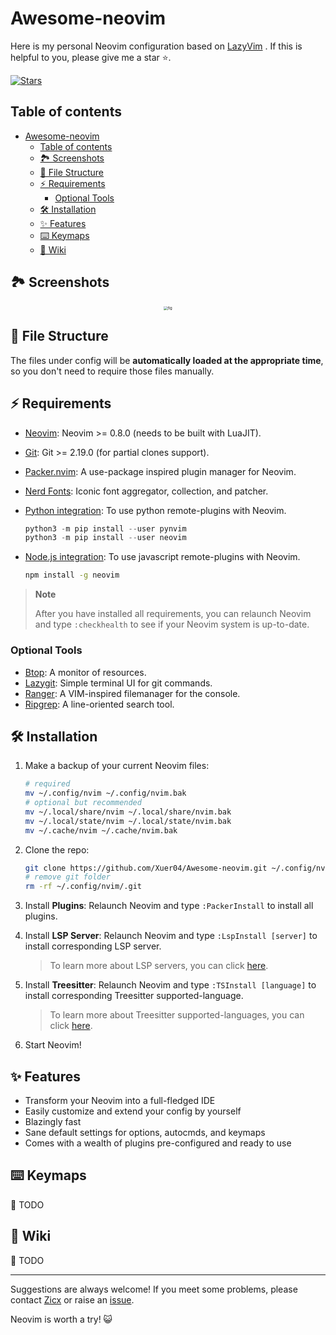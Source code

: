 # Awesome-neovim

Here is my personal Neovim configuration based on [LazyVim](https://github.com/LazyVim/LazyVim) . If this is helpful to you, please give me a star ⭐.

[![Stars](https://img.shields.io/github/stars/Xuer04/Awesome-neovim.svg?label=Stars&style=social)](https://github.com/Xuer04/Awesome-neovim)

## Table of contents
<!--toc:start-->
- [Awesome-neovim](#awesome-neovim)
  - [Table of contents](#table-of-contents)
  - [🏞️ Screenshots](#🏞️-screenshots)
  - [📂 File Structure](#📂-file-structure)
  - [⚡️ Requirements](#⚡️-requirements)
    - [Optional Tools](#optional-tools)
  - [🛠️ Installation](#🛠️-installation)
  - [✨ Features](#✨-features)
  - [⌨️  Keymaps](#⌨️-keymaps)
  - [📖 Wiki](#📖-wiki)
<!--toc:end-->

## 🏞️ Screenshots

<div align=center><img src="./images/screenshot.png" style="zoom:40%" alt="fig"></div>

## 📂 File Structure

The files under config will be **automatically loaded at the appropriate time**, so you don't need to require those files manually.

## ⚡️ Requirements

- [Neovim](https://github.com/neovim/neovim/releases): Neovim >= 0.8.0 (needs to be built with LuaJIT).
- [Git](https://git-scm.com/): Git >= 2.19.0 (for partial clones support).
- [Packer.nvim](https://github.com/wbthomason/packer.nvim): A use-package inspired plugin manager for Neovim.
- [Nerd Fonts](https://www.nerdfonts.com/font-downloads): Iconic font aggregator, collection, and patcher.
- [Python integration](https://neovim.io/doc/user/provider.html#provider-nodejs): To use python remote-plugins with Neovim.

    ```python
    python3 -m pip install --user pynvim
    python3 -m pip install --user neovim
    ```

- [Node.js integration](https://neovim.io/doc/user/provider.html#provider-python): To use javascript remote-plugins with Neovim.

    ```sh
    npm install -g neovim
    ```

> **Note**
>
> After you have installed all requirements, you can relaunch Neovim and type `:checkhealth` to see if your Neovim system is up-to-date.

### Optional Tools

- [Btop](https://github.com/aristocratos/btop): A monitor of resources.
- [Lazygit](https://github.com/jesseduffield/lazygit): Simple terminal UI for git commands.
- [Ranger](https://github.com/ranger/ranger): A VIM-inspired filemanager for the console.
- [Ripgrep](https://github.com/BurntSushi/ripgrep): A line-oriented search tool.

## 🛠️ Installation

1. Make a backup of your current Neovim files:

    ```sh
    # required
    mv ~/.config/nvim ~/.config/nvim.bak
    # optional but recommended
    mv ~/.local/share/nvim ~/.local/share/nvim.bak
    mv ~/.local/state/nvim ~/.local/state/nvim.bak
    mv ~/.cache/nvim ~/.cache/nvim.bak
    ```

2. Clone the repo:

    ```sh
    git clone https://github.com/Xuer04/Awesome-neovim.git ~/.config/nvim
    # remove git folder
    rm -rf ~/.config/nvim/.git
    ```

3. Install **Plugins**: Relaunch Neovim and type `:PackerInstall` to install all plugins.

4. Install **LSP Server**: Relaunch Neovim and type `:LspInstall [server]` to install corresponding LSP server.

    > To learn more about LSP servers, you can click [here](https://microsoft.github.io/language-server-protocol/implementors/servers/).

5. Install **Treesitter**: Relaunch Neovim and type `:TSInstall [language]` to install corresponding Treesitter supported-language.

    > To learn more about Treesitter supported-languages, you can click [here](https://github.com/nvim-treesitter/nvim-treesitter#supported-languages).

6. Start Neovim!

## ✨ Features

- Transform your Neovim into a full-fledged IDE
- Easily customize and extend your config by yourself
- Blazingly fast
- Sane default settings for options, autocmds, and keymaps
- Comes with a wealth of plugins pre-configured and ready to use

## ⌨️  Keymaps

📝 TODO

## 📖 Wiki

📝 TODO

---

Suggestions are always welcome! If you meet some problems, please contact [Zicx](https://github.com/Xuer04) or raise an [issue](https://github.com/Xuer04/Awesome-neovim/issues).

Neovim is worth a try! 😺
